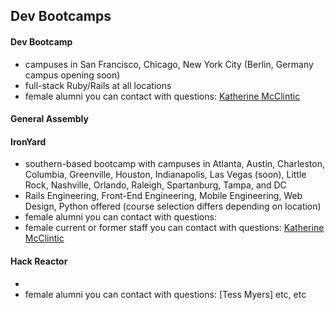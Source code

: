## Dev Bootcamps

#### Dev Bootcamp
* campuses in San Francisco, Chicago, New York City (Berlin, Germany campus opening soon)
* full-stack Ruby/Rails at all locations
* female alumni you can contact with questions: [Katherine McClintic](kdmcclin@gmail.com)

#### General Assembly

#### IronYard
* southern-based bootcamp with campuses in Atlanta, Austin, Charleston, Columbia, Greenville, Houston, Indianapolis, Las Vegas (soon), Little Rock, Nashville, Orlando, Raleigh, Spartanburg, Tampa, and DC
* Rails Engineering, Front-End Engineering, Mobile Engineering, Web Design, Python offered (course selection differs depending on location)
* female alumni you can contact with questions:
* female current or former staff you can contact with questions: [Katherine McClintic](kdmcclin@gmail.com)

#### Hack Reactor
*
* female alumni you can contact with questions: [Tess Myers]
etc, etc
